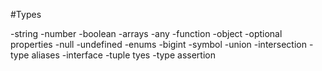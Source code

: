 #Types

-string
-number
-boolean
-arrays
-any
-function
-object
-optional properties
-null
-undefined
-enums
-bigint
-symbol
-union
-intersection
-type aliases
-interface
-tuple tyes
-type assertion